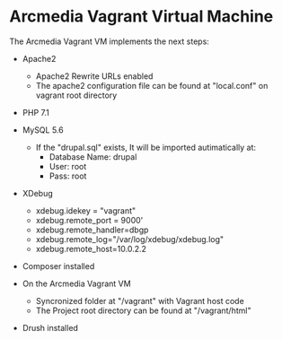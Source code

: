 # Arcmedia Vagrant Virtual Machine

The Arcmedia Vagrant VM implements the next steps:
* Apache2
    * Apache2 Rewrite URLs enabled
    * The apache2 configuration file can be found at "local.conf" on vagrant root directory
* PHP 7.1
* MySQL 5.6
    * If the "drupal.sql" exists, It will be imported autimatically at:
       * Database Name: drupal
       * User: root
       * Pass: root
* XDebug
    * xdebug.idekey = "vagrant"
    * xdebug.remote_port = 9000'
    * xdebug.remote_handler=dbgp
    * xdebug.remote_log="/var/log/xdebug/xdebug.log"
    * xdebug.remote_host=10.0.2.2
* Composer installed
* On the Arcmedia Vagrant VM
    * Syncronized folder at "/vagrant" with Vagrant host code
    * The Project root directory can be found at "/vagrant/html"
    
* Drush installed